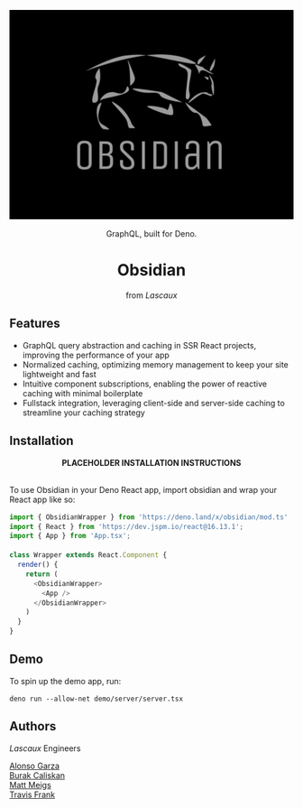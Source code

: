 ![Obsidian](./assets/logoSilver.jpg)

<div align="center">GraphQL, built for Deno.</div>

<div align="center">

<h1>Obsidian</h1>

from <em>Lascaux</em>

</div>

## Features

- GraphQL query abstraction and caching in SSR React projects, improving the performance of your app
- Normalized caching, optimizing memory management to keep your site lightweight and fast
- Intuitive component subscriptions, enabling the power of reactive caching with minimal boilerplate
- Fullstack integration, leveraging client-side and server-side caching to streamline your caching strategy

## Installation

<div align="center"><strong>PLACEHOLDER INSTALLATION INSTRUCTIONS</strong></div>
<br>

To use Obsidian in your Deno React app, import obsidian and wrap your React app like so:

```javascript
import { ObsidianWrapper } from 'https://deno.land/x/obsidian/mod.ts'
import { React } from 'https://dev.jspm.io/react@16.13.1';
import { App } from 'App.tsx';

class Wrapper extends React.Component {
  render() {
    return (
      <ObsidianWrapper>
        <App />
      </ObsidianWrapper>
    )
  }
}
```
	
## Demo

To spin up the demo app, run:

	deno run --allow-net demo/server/server.tsx

## Authors

*Lascaux* Engineers

[Alonso Garza](https://github.com/Alonsog66)  
[Burak Caliskan](https://github.com/CaliskanBurak)  
[Matt Meigs](https://github.com/mmeigs)  
[Travis Frank](https://github.com/TravisFrankMTG/) 
